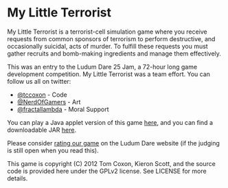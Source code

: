# My Little Terrorist

My Little Terrorist is a terrorist-cell simulation game where you receive requests from common sponsors of terrorism to perform destructive, and occasionally suicidal, acts of murder. To fulfill these requests you must gather recruits and bomb-making ingredients and manage them effectively.

This was an entry to the Ludum Dare 25 Jam, a 72-hour long game development competition. My Little Terrorist was a team effort. You can follow us all on twitter:

* [@tccoxon](http://twitter.com/tccoxon) - Code
* [@NerdOfGamers](http://twitter.com/NerdOfGamers) - Art
* [@fractallambda](http://twitter.com/fractallambda) - Moral Support

You can play a Java applet version of this game [here](http://bytten.net/random/mylittleterrorist), and you can find a downloadable JAR [here](http://bytten.net/random/mylittleterrorist/mylittleterrorist.jar).

Please consider [rating our game](http://www.ludumdare.com/compo/ludum-dare-25/?action=preview&uid=11754) on the Ludum Dare website (if the judging is still open when you read this).

This game is copyright (C) 2012 Tom Coxon, Kieron Scott, and the source code is provided here under the GPLv2 license. See LICENSE for more details.

